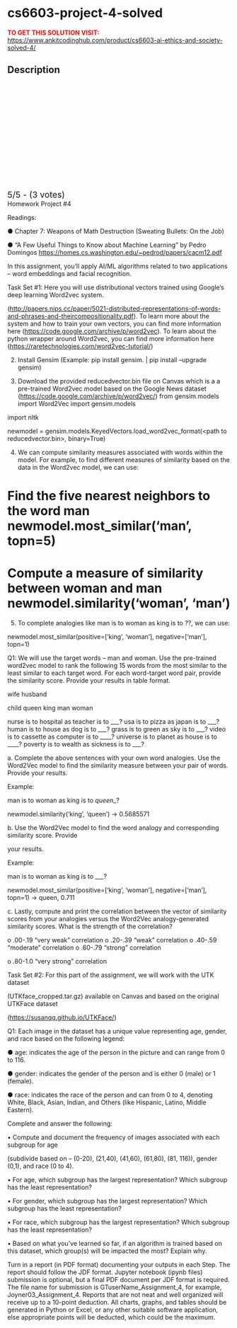 # cs6603-project-4-solved



**<span style='color:red'>TO GET THIS SOLUTION VISIT:</span>** https://www.ankitcodinghub.com/product/cs6603-ai-ethics-and-society-solved-4/

<h2>Description</h2>



<div class="kk-star-ratings kksr-auto kksr-align-center kksr-valign-top" data-payload="{&quot;align&quot;:&quot;center&quot;,&quot;id&quot;:&quot;121789&quot;,&quot;slug&quot;:&quot;default&quot;,&quot;valign&quot;:&quot;top&quot;,&quot;ignore&quot;:&quot;&quot;,&quot;reference&quot;:&quot;auto&quot;,&quot;class&quot;:&quot;&quot;,&quot;count&quot;:&quot;3&quot;,&quot;legendonly&quot;:&quot;&quot;,&quot;readonly&quot;:&quot;&quot;,&quot;score&quot;:&quot;5&quot;,&quot;starsonly&quot;:&quot;&quot;,&quot;best&quot;:&quot;5&quot;,&quot;gap&quot;:&quot;4&quot;,&quot;greet&quot;:&quot;Rate this product&quot;,&quot;legend&quot;:&quot;5\/5 - (3 votes)&quot;,&quot;size&quot;:&quot;24&quot;,&quot;title&quot;:&quot;CS6603 Project #4 Solved&quot;,&quot;width&quot;:&quot;138&quot;,&quot;_legend&quot;:&quot;{score}\/{best} - ({count} {votes})&quot;,&quot;font_factor&quot;:&quot;1.25&quot;}">
            
<div class="kksr-stars">
    
<div class="kksr-stars-inactive">
            <div class="kksr-star" data-star="1" style="padding-right: 4px">
            

<div class="kksr-icon" style="width: 24px; height: 24px;"></div>
        </div>
            <div class="kksr-star" data-star="2" style="padding-right: 4px">
            

<div class="kksr-icon" style="width: 24px; height: 24px;"></div>
        </div>
            <div class="kksr-star" data-star="3" style="padding-right: 4px">
            

<div class="kksr-icon" style="width: 24px; height: 24px;"></div>
        </div>
            <div class="kksr-star" data-star="4" style="padding-right: 4px">
            

<div class="kksr-icon" style="width: 24px; height: 24px;"></div>
        </div>
            <div class="kksr-star" data-star="5" style="padding-right: 4px">
            

<div class="kksr-icon" style="width: 24px; height: 24px;"></div>
        </div>
    </div>
    
<div class="kksr-stars-active" style="width: 138px;">
            <div class="kksr-star" style="padding-right: 4px">
            

<div class="kksr-icon" style="width: 24px; height: 24px;"></div>
        </div>
            <div class="kksr-star" style="padding-right: 4px">
            

<div class="kksr-icon" style="width: 24px; height: 24px;"></div>
        </div>
            <div class="kksr-star" style="padding-right: 4px">
            

<div class="kksr-icon" style="width: 24px; height: 24px;"></div>
        </div>
            <div class="kksr-star" style="padding-right: 4px">
            

<div class="kksr-icon" style="width: 24px; height: 24px;"></div>
        </div>
            <div class="kksr-star" style="padding-right: 4px">
            

<div class="kksr-icon" style="width: 24px; height: 24px;"></div>
        </div>
    </div>
</div>
                

<div class="kksr-legend" style="font-size: 19.2px;">
            5/5 - (3 votes)    </div>
    </div>
Homework Project #4

Readings:

● Chapter 7: Weapons of Math Destruction (Sweating Bullets: On the Job)

● “A Few Useful Things to Know about Machine Learning” by Pedro Domingos https://homes.cs.washington.edu/~pedrod/papers/cacm12.pdf

In this assignment, you’ll apply AI/ML algorithms related to two applications – word embeddings and facial recognition.

Task Set #1: Here you will use distributional vectors trained using Google’s deep learning Word2vec system.

(http://papers.nips.cc/paper/5021-distributed-representations-of-words-and-phrases-and-theircompositionality.pdf). To learn more about the system and how to train your own vectors, you can find more information here (https://code.google.com/archive/p/word2vec). To learn about the python wrapper around Word2vec, you can find more information here (https://raretechnologies.com/word2vec-tutorial/)

2. Install Gensim (Example: pip install gensim. | pip install –upgrade gensim)

3. Download the provided reducedvector.bin file on Canvas which is a a pre-trained Word2vec model based on the Google News dataset (https://code.google.com/archive/p/word2vec/) from gensim.models import Word2Vec import gensim.models

import nltk

newmodel = gensim.models.KeyedVectors.load_word2vec_format(&lt;path to reducedvector.bin&gt;, binary=True)

4. We can compute similarity measures associated with words within the model. For example, to find different measures of similarity based on the data in the Word2vec model, we can use:

# Find the five nearest neighbors to the word man newmodel.most_similar(‘man’, topn=5)

# Compute a measure of similarity between woman and man newmodel.similarity(‘woman’, ‘man’)

5. To complete analogies like man is to woman as king is to ??, we can use:

newmodel.most_similar(positive=[‘king’, ‘woman’], negative=[‘man’], topn=1)

Q1: We will use the target words – man and woman. Use the pre-trained word2vec model to rank the following 15 words from the most similar to the least similar to each target word. For each word-target word pair, provide the similarity score. Provide your results in table format.

wife husband

child queen king man woman

nurse is to hospital as teacher is to ___? usa is to pizza as japan is to ___? human is to house as dog is to ___? grass is to green as sky is to ___? video is to cassette as computer is to ____? universe is to planet as house is to ____? poverty is to wealth as sickness is to ___?

a. Complete the above sentences with your own word analogies. Use the Word2Vec model to find the similarity measure between your pair of words. Provide your results.

Example:

man is to woman as king is to _queen__?

newmodel.similarity(‘king’, ‘queen’) -&gt; 0.5685571

b. Use the Word2Vec model to find the word analogy and corresponding similarity score. Provide

your results.

Example:

man is to woman as king is to ___?

newmodel.most_similar(positive=[‘king’, ‘woman’], negative=[‘man’], topn=1) -&gt; queen, 0.711

c. Lastly, compute and print the correlation between the vector of similarity scores from your analogies versus the Word2Vec analogy-generated similarity scores. What is the strength of the correlation?

o .00-.19 “very weak” correlation o .20-.39 “weak” correlation o .40-.59 “moderate” correlation o .60-.79 “strong” correlation

o .80-1.0 “very strong” correlation

Task Set #2: For this part of the assignment, we will work with the UTK dataset

(UTKface_cropped.tar.gz) available on Canvas and based on the original UTKFace dataset

(https://susanqq.github.io/UTKFace/)

Q1: Each image in the dataset has a unique value representing age, gender, and race based on the following legend:

● age: indicates the age of the person in the picture and can range from 0 to 116.

● gender: indicates the gender of the person and is either 0 (male) or 1 (female).

● race: indicates the race of the person and can from 0 to 4, denoting White, Black, Asian, Indian, and Others (like Hispanic, Latino, Middle Eastern).

Complete and answer the following:

• Compute and document the frequency of images associated with each subgroup for age

(subdivide based on – (0-20), (21,40), (41,60), (61,80), (81, 116)), gender (0,1), and race (0 to 4).

• For age, which subgroup has the largest representation? Which subgroup has the least representation?

• For gender, which subgroup has the largest representation? Which subgroup has the least representation?

• For race, which subgroup has the largest representation? Which subgroup has the least representation?

• Based on what you’ve learned so far, if an algorithm is trained based on this dataset, which group(s) will be impacted the most? Explain why.

Turn in a report (in PDF format) documenting your outputs in each Step. The report should follow the JDF format. Jupyter notebook (ipynb files) submission is optional, but a final PDF document per JDF format is required. The file name for submission is GTuserName_Assignment_4, for example, Joyner03_Assignment_4. Reports that are not neat and well organized will receive up to a 10-point deduction. All charts, graphs, and tables should be generated in Python or Excel, or any other suitable software application, else appropriate points will be deducted, which could be the maximum.
